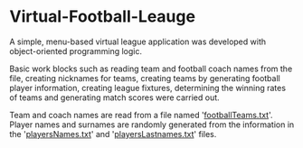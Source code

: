 # Virtual-Football-Leauge 
A simple, menu-based virtual league application was developed with object-oriented programming logic.

Basic work blocks such as reading team and football coach names from the file, creating nicknames for teams, creating teams by generating football player information, creating league fixtures, determining the winning rates of teams and generating match scores were carried out.

Team and coach names are read from a file named '[footballTeams.txt](https://github.com/elifkapln/Virtual-Football-Leauge/files/8884783/footballTeams.txt)'.
Player names and surnames are randomly generated from the information in the '[playersNames.txt](https://github.com/elifkapln/Virtual-Football-Leauge/files/8884790/playersNames.txt)' and '[playersLastnames.txt](https://github.com/elifkapln/Virtual-Football-Leauge/files/8884791/playersLastnames.txt)' files.
